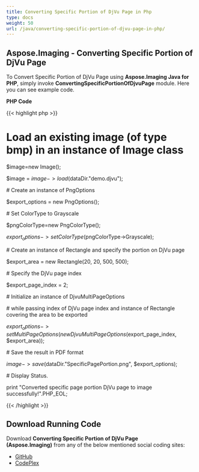 ```yaml
---
title: Converting Specific Portion of DjVu Page in Php
type: docs
weight: 50
url: /java/converting-specific-portion-of-djvu-page-in-php/
---
```


## **Aspose.Imaging - Converting Specific Portion of DjVu Page**
To Convert Specific Portion of DjVu Page using **Aspose.Imaging Java for PHP**, simply invoke **ConvertingSpecificPortionOfDjvuPage** module. Here you can see example code.

**PHP Code**

{{< highlight php >}}

 # Load an existing image (of type bmp) in an instance of Image class

$image=new Image();

$image = $image->load($dataDir."demo.djvu");

\# Create an instance of PngOptions

$export_options = new PngOptions();

\# Set ColorType to Grayscale

$pngColorType=new PngColorType();

$export_options->setColorType($pngColorType->Grayscale);

\# Create an instance of Rectangle and specify the portion on DjVu page

$export_area = new Rectangle(20, 20, 500, 500);

\# Specify the DjVu page index

$export_page_index = 2;

\# Initialize an instance of DjvuMultiPageOptions

\# while passing index of DjVu page index and instance of Rectangle covering the area to be exported

$export_options->setMultiPageOptions(new DjvuMultiPageOptions($export_page_index, $export_area));

\# Save the result in PDF format

$image->save($dataDir."SpecificPagePortion.png", $export_options);

\# Display Status.

print "Converted specific page portion DjVu page to image successfully!".PHP_EOL;

{{< /highlight >}}
## **Download Running Code**
Download **Converting Specific Portion of DjVu Page (Aspose.Imaging)** from any of the below mentioned social coding sites:

- [GitHub](https://github.com/aspose-imaging/Aspose.Imaging-for-Java/blob/master/Plugins/Aspose_Imaging_Java_for_PHP/src/aspose/imaging/ManagingDjVuFormat/ConvertingSpecificPortionOfDjvuPage.php)
- [CodePlex](https://archive.codeplex.com/?p=asposeimagingjavaphp#src/aspose/imaging/ManagingDjVuFormat/ConvertingSpecificPortionOfDjvuPage.php)
